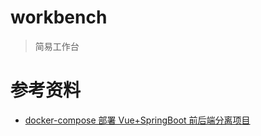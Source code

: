 # workbench

> 简易工作台



# 参考资料
- [docker-compose 部署 Vue+SpringBoot 前后端分离项目](https://www.cnblogs.com/zhengqing/p/11865364.html)
